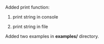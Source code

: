 Added print function:

1) print string in console
    
2) print string in file
    
Added two examples in **examples/** directory.
